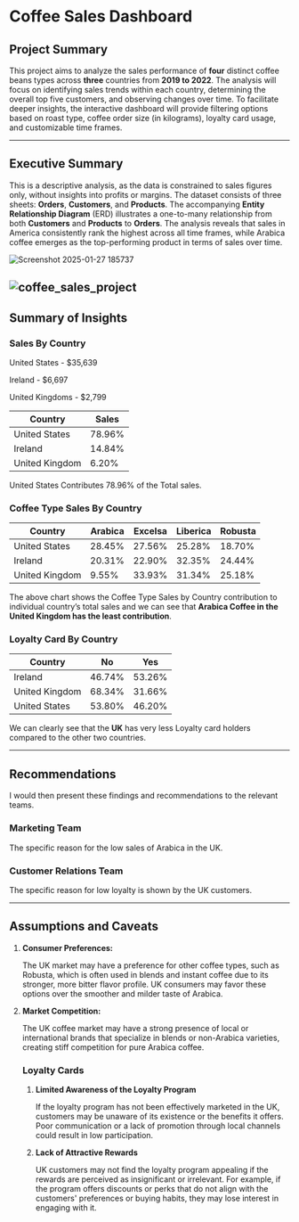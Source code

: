 # Coffee Sales Dashboard

## Project Summary

This project aims to analyze the sales performance of **four** distinct coffee beans types across **three** countries from **2019 to 2022**. The analysis will focus on identifying sales trends within each country, determining the overall top five customers, and observing changes over time. To facilitate deeper insights, the interactive dashboard will provide filtering options based on roast type, coffee order size (in kilograms), loyalty card usage, and customizable time frames.

----------------------------------------------------------------------------------------------------------------------------------------------------------------------------
## Executive Summary

This is a descriptive analysis, as the data is constrained to sales figures only, without insights into profits or margins. The dataset consists of three sheets: **Orders**, **Customers**, and **Products**. The accompanying **Entity Relationship Diagram** (ERD) illustrates a one-to-many relationship from both **Customers** and **Products** to **Orders**.
The analysis reveals that sales in America consistently rank the highest across all time frames, while Arabica coffee emerges as the top-performing product in terms of sales over time.

![Screenshot 2025-01-27 185737](https://github.com/user-attachments/assets/f86afd7c-e0eb-4f51-9210-1fe4937265d2)

![coffee_sales_project](https://github.com/user-attachments/assets/175ff05a-19c2-4189-8622-0e818c912904)
----------------------------------------------------------------------------------------------------------------------------------------------------------------------------
## **Summary of Insights**

### **Sales By Country**

United States - $35,639

Ireland - $6,697

United Kingdoms - $2,799

| Country | Sales |
| --- | --- |
| United States | 78.96% |
| Ireland | 14.84% |
| United Kingdom | 6.20% |

United States Contributes 78.96% of the Total sales.

### **Coffee Type Sales By Country**

| Country | Arabica | Excelsa | Liberica | Robusta |
| --- | --- | --- | --- | --- |
| United States | 28.45% | 27.56% | 25.28% | 18.70% |
| Ireland | 20.31% | 22.90% | 32.35% | 24.44% |
| United Kingdom | 9.55% | 33.93% | 31.34% | 25.18% |

The above chart shows the Coffee Type Sales by Country contribution to individual country’s total sales and we can see that **Arabica Coffee in the United Kingdom has the least contribution**.

### Loyalty Card By Country

| Country | No | Yes |
| --- | --- | --- |
| Ireland | 46.74% | 53.26% |
| United Kingdom | 68.34% | 31.66% |
| United States | 53.80% | 46.20% |

We can clearly see that the **UK** has very less Loyalty card holders compared to the other two countries.

----------------------------------------------------------------------------------------------------------------------------------------------------------------------------
## Recommendations

I would then present these findings and recommendations to the relevant teams.

### **Marketing Team**

The specific reason for the low sales of Arabica in the UK.

### Customer Relations Team

The specific reason for low loyalty is shown by the UK customers.

----------------------------------------------------------------------------------------------------------------------------------------------------------------------------
## **Assumptions and Caveats**

1. **Consumer Preferences:**
    
    The UK market may have a preference for other coffee types, such as Robusta, which is often used in blends and instant coffee due to its stronger, more bitter flavor profile. UK consumers may favor these options over the smoother and milder taste of Arabica.
    
2. **Market Competition:**
    
    The UK coffee market may have a strong presence of local or international brands that specialize in blends or non-Arabica varieties, creating stiff competition for pure Arabica coffee.
    
    ### **Loyalty Cards**
    
    1. **Limited Awareness of the Loyalty Program**
        
        If the loyalty program has not been effectively marketed in the UK, customers may be unaware of its existence or the benefits it offers. Poor communication or a lack of promotion through local channels could result in low participation.
        
    2. **Lack of Attractive Rewards**
        
        UK customers may not find the loyalty program appealing if the rewards are perceived as insignificant or irrelevant. For example, if the program offers discounts or perks that do not align with the customers' preferences or buying habits, they may lose interest in engaging with it.
